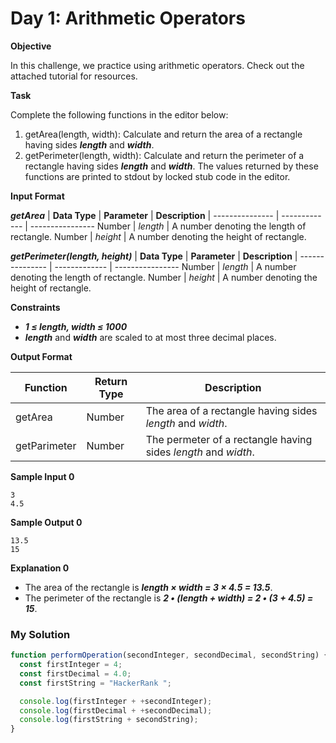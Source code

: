 # Day 1: Arithmetic Operators

**Objective**

In this challenge, we practice using arithmetic operators. Check out the attached tutorial for resources.

**Task**

Complete the following functions in the editor below:

1. getArea(length, width): Calculate and return the area of a rectangle having sides **_length_** and **_width_**.
2. getPerimeter(length, width): Calculate and return the perimeter of a rectangle having sides **_length_** and **_width_**.
   The values returned by these functions are printed to stdout by locked stub code in the editor.

**Input Format**

**_getArea_**
| **Data Type** | **Parameter** | **Description** |
--------------- | ------------- | ----------------
Number | _length_ | A number denoting the length of rectangle.
Number | _height_ | A number denoting the height of rectangle.

**_getPerimeter(length, height)_**
| **Data Type** | **Parameter** | **Description** |
--------------- | ------------- | ----------------
Number | _length_ | A number denoting the length of rectangle.
Number | _height_ | A number denoting the height of rectangle.

**Constraints**

- **_1 ≤ length, width ≤ 1000_**
- **_length_** and **_width_** are scaled to at most three decimal places.

**Output Format**

| Function     | Return Type | Description                                                    |
| ------------ | ----------- | -------------------------------------------------------------- |
| getArea      | Number      | The area of a rectangle having sides _length_ and _width_.     |
| getParimeter | Number      | The permeter of a rectangle having sides _length_ and _width_. |

**Sample Input 0**

```
3
4.5
```

**Sample Output 0**

```
13.5
15
```

**Explanation 0**

- The area of the rectangle is **_length × width = 3 × 4.5 = 13.5_**.
- The perimeter of the rectangle is **_2 • (length + width) = 2 • (3 + 4.5) = 15_**.

### My Solution

```javascript
function performOperation(secondInteger, secondDecimal, secondString) {
  const firstInteger = 4;
  const firstDecimal = 4.0;
  const firstString = "HackerRank ";

  console.log(firstInteger + +secondInteger);
  console.log(firstDecimal + +secondDecimal);
  console.log(firstString + secondString);
}
```
